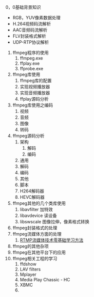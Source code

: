 0，0基础背景知识

- RGB，YUV像素数据处理
- H.264视频码流解析
- AAC音频码流解析
- FLV封装格式解析
- UDP-RTP协议解析

1. ffmpeg程序的使用
   1. ffmpeg.exe
   2. ffplay.exe
   3. ffprobe.exe
2. ffmpeg库使用
   1. ffmpeg库的配置
   2. 实现视频播放器
   3. 实现音频播放器
   4. ffplay源码分析
3. ffmpeg库使用之编码
   1. 视频
   2. 音频
   3. 图像
   4. 转码
4. ffmpeg源码分析
   1. 架构
      1. 解码
      2. 编码
   2. 通用
   3. 解码
   4. 编码
   5. 其他
   6. 脚本
   7. H264解码器
   8. HEVC解码器
5. ffmpeg其他的几个类库使用
   1. libavfilter 加特效
   2. libavdevice 读设备
   3. libswscale 图像拉伸，像素格式转换
6. ffmpeg封装格式的处理
7. ffmpeg流媒体方面的处理
   1. [RTMP流媒体技术零基础学习方法](https://blog.csdn.net/leixiaohua1020/article/details/15814587)
8. ffmpeg的其他杂项
9. ffmpeg在其他平台下的应用
10. ffmpeg相关工程的学习
    1. ffdshow
    2. LAV filters
    3. Mplayer
    4. Media Play Chassic - HC
    5. XBMC
    6. 